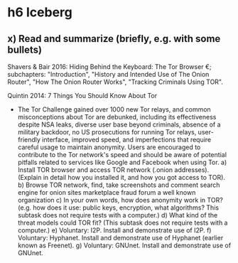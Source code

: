 # h6 Iceberg
## x) Read and summarize (briefly, e.g. with some bullets)
Shavers & Bair 2016: Hiding Behind the Keyboard: The Tor Browser €; subchapters: "Introduction", "History and Intended Use of The Onion Router", "How The Onion Router Works", "Tracking Criminals Using TOR".

Quintin 2014: 7 Things You Should Know About Tor
- The Tor Challenge gained over 1000 new Tor relays, and common misconceptions about Tor are debunked, including its effectiveness despite NSA leaks, diverse user base beyond criminals, absence of a military backdoor, no US prosecutions for running Tor relays, user-friendly interface, improved speed, and imperfections that require careful usage to maintain anonymity. Users are encouraged to contribute to the Tor network's speed and should be aware of potential pitfalls related to services like Google and Facebook when using Tor.
a) Install TOR browser and access TOR network (.onion addresses). (Explain in detail how you installed it, and how you got access to TOR).
b) Browse TOR network, find, take screenshots and comment
search engine for onion sites
marketplace
fraud
forum
a well known organization
c) In your own words, how does anonymity work in TOR? (e.g. how does it use: public keys, encryption, what algorithms? This subtask does not require tests with a computer.)
d) What kind of the threat models could TOR fit? (This subtask does not require tests with a computer.)
e) Voluntary: I2P. Install and demonstrate use of I2P.
f) Voluntary: Hyphanet. Install and demonstrate use of Hyphanet (earlier known as Freenet).
g) Voluntary: GNUnet. Install and demonstrate use of GNUnet.


